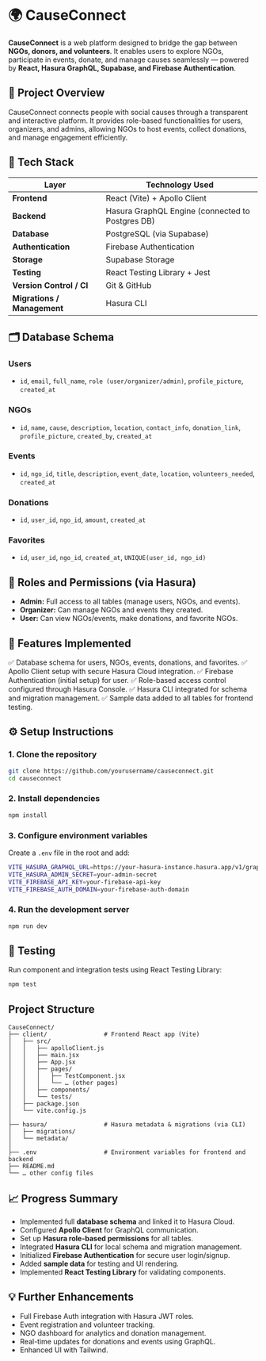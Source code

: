 
# 🌍 CauseConnect

**CauseConnect** is a web platform designed to bridge the gap between **NGOs, donors, and volunteers**.
It enables users to explore NGOs, participate in events, donate, and manage causes seamlessly — powered by **React, Hasura GraphQL, Supabase, and Firebase Authentication**.


## 🚀 Project Overview

CauseConnect connects people with social causes through a transparent and interactive platform.
It provides role-based functionalities for users, organizers, and admins, allowing NGOs to host events, collect donations, and manage engagement efficiently.


## 🧩 Tech Stack

| Layer                       | Technology Used                                   |
| --------------------------- | ------------------------------------------------- |
| **Frontend**                | React (Vite) + Apollo Client                      |
| **Backend**                 | Hasura GraphQL Engine (connected to Postgres DB)  |
| **Database**                | PostgreSQL (via Supabase)                         |
| **Authentication**          | Firebase Authentication                           |
| **Storage**                 | Supabase Storage |
| **Testing**                 | React Testing Library + Jest                      |
| **Version Control / CI**    | Git & GitHub                                      |
| **Migrations / Management** | Hasura CLI                                        |


## 🗂️ Database Schema

### **Users**

* `id`, `email`, `full_name`, `role (user/organizer/admin)`, `profile_picture`, `created_at`

### **NGOs**

* `id`, `name`, `cause`, `description`, `location`, `contact_info`, `donation_link`, `profile_picture`, `created_by`, `created_at`

### **Events**

* `id`, `ngo_id`, `title`, `description`, `event_date`, `location`, `volunteers_needed`, `created_at`

### **Donations**

* `id`, `user_id`, `ngo_id`, `amount`, `created_at`

### **Favorites**

* `id`, `user_id`, `ngo_id`, `created_at`, `UNIQUE(user_id, ngo_id)`


## 🔑 Roles and Permissions (via Hasura)

* **Admin:** Full access to all tables (manage users, NGOs, and events).
* **Organizer:** Can manage NGOs and events they created.
* **User:** Can view NGOs/events, make donations, and favorite NGOs.


## 🧠 Features Implemented

✅ Database schema for users, NGOs, events, donations, and favorites.
✅ Apollo Client setup with secure Hasura Cloud integration.
✅ Firebase Authentication (initial setup) for user.
✅ Role-based access control configured through Hasura Console.
✅ Hasura CLI integrated for schema and migration management.
✅ Sample data added to all tables for frontend testing.


## ⚙️ Setup Instructions

### **1. Clone the repository**

```bash
git clone https://github.com/yourusername/causeconnect.git
cd causeconnect
```

### **2. Install dependencies**

```bash
npm install
```

### **3. Configure environment variables**

Create a `.env` file in the root and add:

```bash
VITE_HASURA_GRAPHQL_URL=https://your-hasura-instance.hasura.app/v1/graphql
VITE_HASURA_ADMIN_SECRET=your-admin-secret
VITE_FIREBASE_API_KEY=your-firebase-api-key
VITE_FIREBASE_AUTH_DOMAIN=your-firebase-auth-domain
```

### **4. Run the development server**

```bash
npm run dev
```

## 🧪 Testing

Run component and integration tests using React Testing Library:

```bash
npm test
```

## Project Structure
```
CauseConnect/
├── client/                # Frontend React app (Vite)
│   ├── src/
│   │   ├── apolloClient.js
│   │   ├── main.jsx
│   │   ├── App.jsx
│   │   ├── pages/
│   │   │   ├── TestComponent.jsx
│   │   │   └── … (other pages)
│   │   ├── components/
│   │   └── tests/
│   ├── package.json
│   └── vite.config.js
│
├── hasura/                # Hasura metadata & migrations (via CLI)
│   ├── migrations/
│   └── metadata/
│
├── .env                   # Environment variables for frontend and backend
├── README.md
└── … other config files

```

## 📈 Progress Summary

* Implemented full **database schema** and linked it to Hasura Cloud.
* Configured **Apollo Client** for GraphQL communication.
* Set up **Hasura role-based permissions** for all tables.
* Integrated **Hasura CLI** for local schema and migration management.
* Initialized **Firebase Authentication** for secure user login/signup.
* Added **sample data** for testing and UI rendering.
* Implemented **React Testing Library** for validating components.
  

## 💡 Further Enhancements

* Full Firebase Auth integration with Hasura JWT roles.
* Event registration and volunteer tracking.
* NGO dashboard for analytics and donation management.
* Real-time updates for donations and events using GraphQL.
* Enhanced UI with Tailwind.
